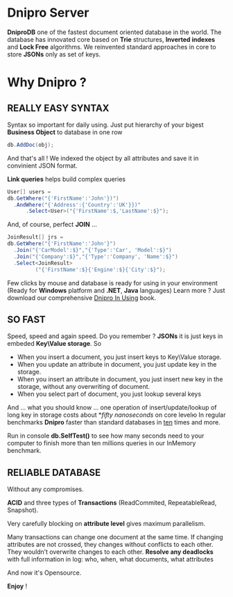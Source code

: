 # Dnipro Server

**DniproDB** one of the fastest document oriented database in the world. The database has innovated core based on **Trie** structures, **Inverted indexes** and **Lock Free** algorithms. We reinvented standard approaches in core to store **JSONs** only as set of keys.

# Why Dnipro ?
## REALLY EASY SYNTAX

Syntax so important for daily using.
Just put hierarchy of your bigest **Business Object** to database in one row

```C#
db.AddDoc(obj);
```
And that's all ! We indexed the object by all attributes and save it in convinient JSON format.

**Link queries** helps build complex queries

```C#
User[] users = 
db.GetWhere("{'FirstName':'John'})")
  .AndWhere("{'Address':{'Country':'UK'}})"
	  .Select<User>("{'FirstName':$,'LastName':$}");
```

And, of course, perfect **JOIN** ...
```C#
JoinResult[] jrs =
db.GetWhere("{'FirstName':'John'}")
  .Join("{'CarModel':$}","{'Type':'Car', 'Model':$}")
  .Join("{'Company':$}","{'Type':'Company', 'Name':$}")
  .Select<JoinResult>
         ("{'FirstName':$}{'Engine':$}{'City':$}");
```
Few clicks by mouse and database is ready for using in your environment 
(Ready for **Windows** platform and **.NET**, **Java** languages)
Learn more ? Just download our comprehensive [Dnipro In Using](http://booben.com/DniproDB_In_Using_EN.PDF) book.

## SO FAST

Speed, speed and again speed.
Do you remember ? **JSONs** it is just keys in embeded **Key\Value storage**.
So 
* When you insert a document, you just insert keys to Key\Value storage.
* When you update an attribute in document, you just update key in the storage.
* When you insert an attribute in document, you just insert new key in the storage, without any overwriting of document.
* When you select part of document, you just lookup several keys

And ... what you should know ... one operation of insert/update/lookup of long key in storage costs 
about **fifty nanoseconds* on core levelю
In regular benchmarks **Dnipro** faster than standard databases in [ten](http://forum.pikosec.com/viewforum.php?f=7) times and more.

Run in console **db.SelfTest()** to see how many seconds need to your computer to finish 
more than ten millions queries in our InMemory benchmark.

## RELIABLE DATABASE

Without any compromises.

**ACID** and three types of **Transactions** (ReadCommited, RepeatableRead, Snapshot).

Very carefully blocking on **attribute level** gives maximum parallelism.

Many transactions can change one document at the same time. 
If changing attributes are not crossed, they changes without conflicts to each other. 
They wouldn’t overwrite changes to each other.
**Resolve any deadlocks** with full information in log: who, when, what documents, what attributes

And now it's Opensource.

**Enjoy** !
